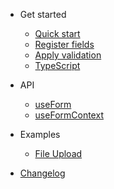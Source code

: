 <!-- markdownlint-disable first-line-h1 -->

- Get started

  - [Quick start](quickstart?id=quick-start)
  - [Register fields](quickstart?id=register-fields)
  - [Apply validation](quickstart?id=apply-validation)
  - [TypeScript](quickstart?id=typescript)

- API

  - [useForm](use_form)
  - [useFormContext](use_form_context)

- Examples

  <!-- - [Text Input](text_input.md) -->

  - [File Upload](file_upload.md)
  <!-- - [Date Picker](date_picker.md) -->

- [Changelog](changelog.md)
